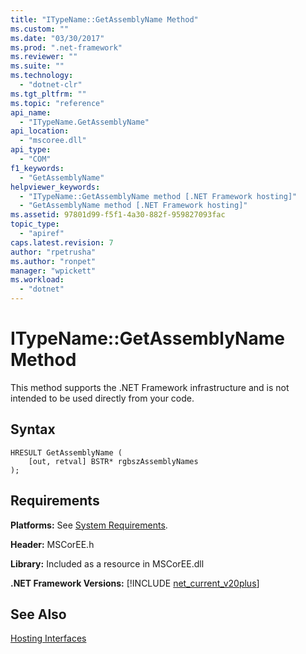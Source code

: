 ```yaml
---
title: "ITypeName::GetAssemblyName Method"
ms.custom: ""
ms.date: "03/30/2017"
ms.prod: ".net-framework"
ms.reviewer: ""
ms.suite: ""
ms.technology: 
  - "dotnet-clr"
ms.tgt_pltfrm: ""
ms.topic: "reference"
api_name: 
  - "ITypeName.GetAssemblyName"
api_location: 
  - "mscoree.dll"
api_type: 
  - "COM"
f1_keywords: 
  - "GetAssemblyName"
helpviewer_keywords: 
  - "ITypeName::GetAssemblyName method [.NET Framework hosting]"
  - "GetAssemblyName method [.NET Framework hosting]"
ms.assetid: 97801d99-f5f1-4a30-882f-959827093fac
topic_type: 
  - "apiref"
caps.latest.revision: 7
author: "rpetrusha"
ms.author: "ronpet"
manager: "wpickett"
ms.workload: 
  - "dotnet"
---
```

# ITypeName::GetAssemblyName Method
This method supports the .NET Framework infrastructure and is not intended to be used directly from your code.  
  
## Syntax  
  
```  
HRESULT GetAssemblyName (  
    [out, retval] BSTR* rgbszAssemblyNames  
);  
```  
  
## Requirements  
 **Platforms:** See [System Requirements](../../../../docs/framework/get-started/system-requirements.md).  
  
 **Header:** MSCorEE.h  
  
 **Library:** Included as a resource in MSCorEE.dll  
  
 **.NET Framework Versions:** [!INCLUDE [net_current_v20plus](../../../../includes/net-current-v20plus-md.md)]  
  
## See Also  
 [Hosting Interfaces](../../../../docs/framework/unmanaged-api/hosting/hosting-interfaces.md)
